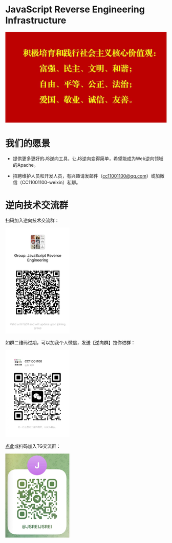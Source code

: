 # JavaScript Reverse Engineering Infrastructure

![image-20241024220755240](./README.assets/image-20241024220755240.png)

# 我们的愿景

- 提供更多更好的JS逆向工具，让JS逆向变得简单，希望能成为Web逆向领域的Apache。 

- 招聘维护人员和开发人员，有兴趣请发邮件（cc11001100@qq.com）或加微信（CC11001100-weixin）私聊。

# 逆向技术交流群

扫码加入逆向技术交流群：

<img src="./README.assets/image-20241016230653669.png" style="width: 200px">

如群二维码过期，可以加我个人微信，发送【逆向群】拉你进群：

<img src="./README.assets/image-20231030132026541-7614065.png" style="width: 200px">

[点此](https://t.me/jsreijsrei)或扫码加入TG交流群：

<img src="./README.assets/image-20241016231143315.png" style="width: 200px">





